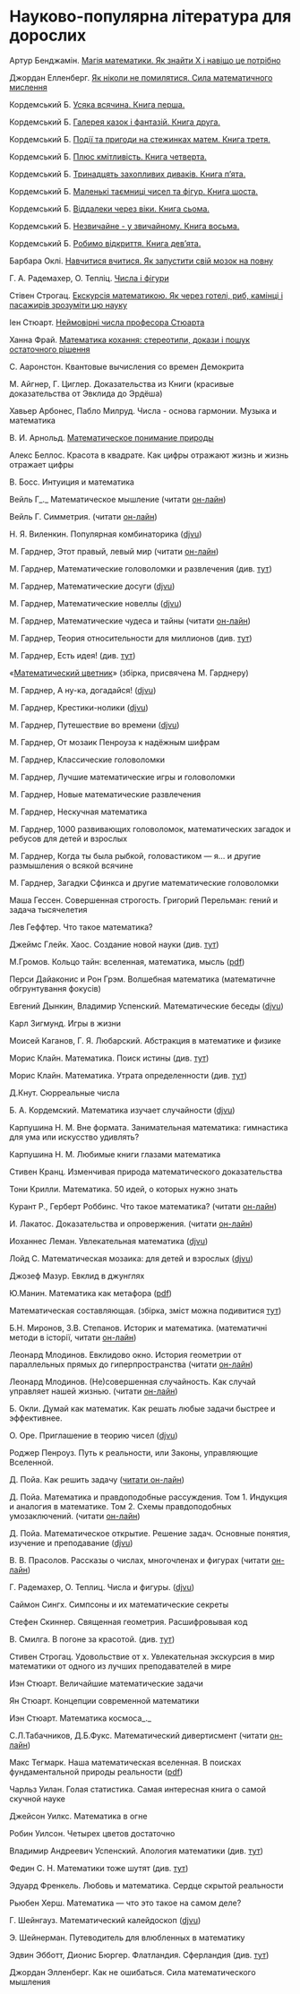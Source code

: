 # Науково-популярна література для дорослих

  
Артур Бенджамін. [Магія математики. Як знайти Х і навіщо це потрібно](https://kmbooks.com.ua/book?code=733716)

Джордан Елленберг. [Як ніколи не помилятися. Сила математичного мислення](https://nashformat.ua/products/yak-nikoly-ne-pomylyatysya.-syla-matematychnogo-myslennya-709048)

Кордемський Б. [Усяка всячина. Книга перша.](https://bohdan-books.com/catalog/book/103853/)

Кордемський Б. [Галерея казок і фантазій. Книга друга.](https://bohdan-books.com/catalog/book/99318/)

Кордемський Б. [Події та пригоди на стежинках матем. Книга третя.](https://bohdan-books.com/catalog/book/103025/)

Кордемський Б. [Плюс кмітливість. Книга четверта.](https://bohdan-books.com/catalog/book/103002/)

Кордемський Б. [Тринадцять захопливих диваків. Книга п’ята.](https://bohdan-books.com/catalog/book/103562/)

Кордемський Б. [Маленькі таємниці чисел та фігур. Книга шоста.](https://bohdan-books.com/catalog/book/102353/)

Кордемський Б. [Віддалеки через віки. Книга сьома.](https://bohdan-books.com/catalog/book/99204/)

Кордемський Б. [Незвичайне - у звичайному. Книга восьма.](https://bohdan-books.com/catalog/book/102722/)

Кордемський Б. [Робимо відкриття. Книга дев’ята.](https://bohdan-books.com/catalog/book/103227/)

Барбара Оклі. [Навчитися вчитися. Як запустити свій мозок на повну](https://nashformat.ua/products/navchytysya-vchytysya.-yak-zapustyty-svij-mozok-na-povnu-709140)

Г. А. Радемахер, О. Тепліц. [Числа і фігури](https://bohdan-books.com/catalog/book/104055/)

Стівен Строгац. [Екскурсія математикою. Як через готелі, риб, камінці і пасажирів зрозуміти цю науку](https://nashformat.ua/products/ekskursiya-matematykoyu.-yak-cherez-goteli-ryb-kamintsi-i-pasazhyriv-zrozumity-tsyu-nauku-709220)

Іен Стюарт. [Неймовірні числа професора Стюарта](https://nashformat.ua/products/nejmovirni-chysla-profesora-styuarta-909245)

Ханна Фрай. [Математика кохання: стереотипи, докази і пошук остаточного рішення](https://nashformat.ua/products/matematyka-kohannya-stereotypy-dokazy-i-poshuk-ostatochnogo-rishennya-707344)



С. Ааронстон. Квантовые вычисления со времен Демокрита

М. Айгнер, Г. Циглер. Доказательства из Книги \(красивые доказательства от Эвклида до Эрдёша\)

Хавьер Арбонес, Пабло Милруд. Числа - основа гармонии. Музыка и математика

В. И. Арнольд. [Математическое понимание природы](https://www.mccme.ru/free-books/arnold/VIA-mpp.pdf)

Алекс Беллос. Красота в квадрате. Как цифры отражают жизнь и жизнь отражает цифры

В. Босс. Интуиция и математика

 Вейль Г_._  Математическое мышление \(читати [он-лайн](https://www.mathedu.ru/text/veyl_matematicheskoe_myshlenie_1989/p0/)\)

 Вейль Г.  Симметрия. \(читати [он-лайн](https://www.mathedu.ru/text/veyl_simmetriya_1968/p0/)\)

Н. Я. Виленкин. Популярная комбинаторика \([djvu](https://math.ru/lib/files/djvu/combinatorika.djvu)\)

М. Гарднер, Этот правый, левый мир \(читати [он-лайн](https://e-libra.me/read/465723-etot-pravyy-levyy-mir.html)\)

М. Гарднер, Математические головоломки и развлечения \(див. [тут](https://royallib.com/book/martin_gardner/matematicheskie_golovolomki_i_razvlecheniya.html)\)

М. Гарднер, Математические досуги \([djvu](https://sheba.spb.ru/za/mat-dosug-1972.djvu)\)

М. Гарднер, Математические новеллы \([djvu](https://sheba.spb.ru/za/mat-novel-1974.djvu)\)

М. Гарднер, Математические чудеса и тайны \(читати [он-лайн](https://www.mathedu.ru/text/gardner_matematicheskie_chudesa_i_tayny_1967/p0/)\)

М. Гарднер, Теория относительности для миллионов \(див. [тут](https://royallib.com/book/martin_gardner/teoriya_otnositelnosti_dlya_millionov.html)\)

М. Гарднер, Есть идея! \(див. [тут](https://royallib.com/book/martin_gardner/est_ideya.html)\)

«[Математический цветник](http://ilib.mccme.ru/djvu/cvetnik.htm)» \(збірка, присвячена М. Гарднеру\)

М. Гарднер, А ну-ка, догадайся! \([djvu](https://sheba.spb.ru/za/anu-ka-dog-1984.djvu)\)

М. Гарднер, Крестики-нолики \([djvu](https://sheba.spb.ru/za/gardner-krestiki-1988.djvu)\)

М. Гарднер, Путешествие во времени \([djvu](https://sheba.spb.ru/za/puteshestvie-vovreneni-1990.djvu)\) 

М. Гарднер, От мозаик Пенроуза к надёжным шифрам 

М. Гарднер, Классические головоломки 

М. Гарднер, Лучшие математические игры и головоломки 

М. Гарднер, Новые математические развлечения 

М. Гарднер, Нескучная математика 

М. Гарднер, 1000 развивающих головоломок, математических загадок и ребусов для детей и взрослых 

М. Гарднер, Когда ты была рыбкой, головастиком — я… и другие размышления о всякой всячине 

М. Гарднер, Загадки Сфинкса и другие математические головоломки

Маша Гессен. Совершенная строгость. Григорий Перельман: гений и задача тысячелетия

Лев Геффтер. Что такое математика?

Джеймс Глейк. Хаос. Создание новой науки \(див. [тут](https://royallib.com/book/gleyk_dgeyms/haos_sozdanie_novoy_nauki.html)\)

М.Громов. Кольцо тайн: вселенная, математика, мысль \([pdf](https://www.phantastike.com/math/koltso_tayn/pdf/)\)

Перси Дайаконис и Рон Грэм. Волшебная математика \(математичне обгрунтування фокусів\)

Евгений Дынкин, Владимир Успенский. Математические беседы \([djvu](https://sheba.spb.ru/vuz/matemat-besedy-1952.djvu)\)

Карл Зигмунд. Игры в жизни 

Моисей Каганов, Г. Я. Любарский. Абстракция в математике и физике

Морис Клайн. Математика. Поиск истины \(див. [тут](https://royallib.com/book/klayn_moris/matematika_poisk_istini.html)\)

Морис Клайн. Математика. Утрата определенности \(див. [тут](https://royallib.com/book/klayn_moris/matematika_utrata_opredelennosti.html)\)

Д.Кнут. Сюрреальные числа

 Б. А. Кордемский. Математика изучает случайности \([djvu](https://sheba.spb.ru/vuz/matematika-sluchainosti-1975.djvu)\)

Карпушина Н. М. Вне формата. Занимательная математика: гимнастика для ума или искусство удивлять?

Карпушина Н. М. Любимые книги глазами математика

Стивен Кранц. Изменчивая природа математического доказательства

Тони Крилли. Математика. 50 идей, о которых нужно знать

Курант Р., Герберт Роббинс. Что такое математика? \(читати [он-лайн](https://www.mathedu.ru/text/kurant_robbins_chto_takoe_matematika_2001/p7/)\)

И. Лакатос. Доказательства и опровержения. \(читати [он-лайн](https://www.mathedu.ru/text/lakatos_dokazatelstva_i_oproverzheniya_1967/p0/)\)

Иоханнес Леман. Увлекательная математика \([djvu](https://sheba.spb.ru/za/uvlekat-matemat-1985.djvu)\)

Лойд С. Математическая мозаика: для детей и взрослых \([djvu](https://sheba.spb.ru/za/mat-moz-1980.djvu)\)

Джозеф Мазур. Евклид в джунглях 

Ю.Манин. Математика как метафора \([pdf](https://math.ru/lib/files/pdf/manin.pdf)\)

Математическая составляющая. \(збірка, зміст можна подивитися [тут](https://www.mathedu.ru/files/news/books/matematicheskaya_sostavlyayushhaya_2019.pdf)\)

Б.Н. Миронов, З.В. Степанов. Историк и математика. \(математичні методи в історії, читати [он-лайн](https://bookree.org/reader?file=590994)\)

Леонард Млодинов. Евклидово окно. История геометрии от параллельных прямых до гиперпространства \(читати [он-лайн](https://readli.net/chitat-online/?b=320962&pg=1)\)

Леонард Млодинов. \(Не\)совершенная случайность. Как случай управляет нашей жизнью. \(читати [он-лайн](https://www.e-reading.life/book.php?book=1015476)\)

Б. Окли. Думай как математик. Как решать любые задачи быстрее и эффективнее.

О. Оре. Приглашение в теорию чисел \([djvu](https://math.ru/lib/files/djvu/bib-kvant-15/Kv03-80_Priglashenie_V_Teoriyu_Chisel_O.Ore.djvu)\)

Роджер Пенроуз. Путь к реальности, или Законы, управляющие Вселенной. 

Д. Пойа. Как решить задачу \([читати он-лайн](https://www.mathedu.ru/text/poya_kak_reshat_zadachu_1959/p2/)\)

Д. Пойа. Математика и правдоподобные рассуждения. Том 1. Индукция и аналогия в математике. Том 2. Схемы правдоподобных умозаключений. \(читати [он-лайн](https://www.mathedu.ru/text/poya_matematika_i_pravdopodobnye_rassuzhdeniya_1975/p0/)\)

Д. Пойа. Математическое открытие. Решение задач. Основные понятия, изучение и преподавание \([djvu](https://math.ru/lib/files/djvu/polya/otkrytie.djvu)\)

В. В. Прасолов. Рассказы о числах, многочленах и фигурах \(читати [он-лайн](https://www.mathedu.ru/text/prasolov_rasskazy_o_chislah_mnogochlenah_i_figurah_2017/p0/)\)

Г. Радемахер, О. Теплиц. Числа и фигуры. \([djvu](https://sheba.spb.ru/vuz/chisla-figury-1962.djvu)\)

Саймон Сингх. Симпсоны и их математические секреты

Стефен Скиннер. Священная геометрия. Расшифровывая код 

В. Смилга. В погоне за красотой. \(див. [тут](https://royallib.com/book/smilga_voldemar/v_pogone_za_krasotoy.html)\)

Стивен Строгац. Удовольствие от х. Увлекательная экскурсия в мир математики от одного из лучших преподавателей в мире

Иэн Стюарт. Величайшие математические задачи

Ян Стюарт. Концепции современной математики

Иэн Стюарт. Математика космоса_._

С.Л.Табачников, Д.Б.Фукс. Математический дивертисмент \(читати [он-лайн](https://docs.google.com/viewer?url=https%3A%2F%2Fs.11klasov.ru%2Findex.php%3Fdo%3Ddownload%26id%3D9534%26viewonline%3D1)\)

Макс Тегмарк. Наша математическая вселенная. В поисках фундаментальной природы реальности \([pdf](http://studspace.ru/wp-content/uploads/2017/10/1tegmark_maks_nasha_matematicheskaya_vselennaya_v_poiskakh_fu-1.pdf)\)

Чарльз Уилан. Голая статистика. Самая интересная книга о самой скучной науке

Джейсон Уилкс. Математика в огне

Робин Уилсон. Четырех цветов достаточно

Владимир Андреевич Успенский. Апология математики \(див. [тут](https://royallib.com/book/uspenskiy_vladimir_andreevich/apologiya_matematiki_ili_o_matematike_kak_chasti_duhovnoy_kulturi.html)\)

Федин С. Н. Математики тоже шутят \(див. [тут](https://royallib.com/book/fedin_sergey/matematiki_toge_shutyat.html)\)

Эдуард Френкель. Любовь и математика. Сердце скрытой реальности

Рьюбен Херш. Математика — что это такое на самом деле?

Г. Шейнгауз. Математический калейдоскоп \([djvu](https://sheba.spb.ru/za/kvant08-matemat-1981.djvu)\)

Э. Шейнерман. Путеводитель для влюбленных в математику

Эдвин Эбботт, Дионис Бюргер. Флатландия. Сферландия \(див. [тут](https://royallib.com/book/byurger_dionis/sferlandiya.html)\)

 Джордан Элленберг. Как не ошибаться. Сила математического мышления

